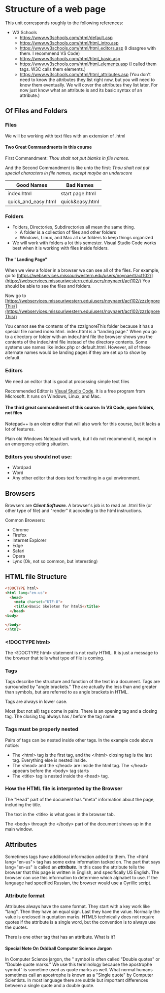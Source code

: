 # Structure of a web page

This unit corresponds roughly to the following references:

* W3 Schools
  * https://www.w3schools.com/html/default.asp
  * https://www.w3schools.com/html/html_intro.asp
  * https://www.w3schools.com/html/html_editors.asp (I disagree with them.  I recommend VS Code)
  * https://www.w3schools.com/html/html_basic.asp
  * https://www.w3schools.com/html/html_elements.asp (I called them tags.  W3C calls them elements.)
  * https://www.w3schools.com/html/html_attributes.asp (You don't need to know the attributes they list right now, but you will need to know them eventually.  We will cover the attributes they list later.  For now just know what an attribute is and its basic syntax of an attribute.)

## Of Files and Folders

### Files

We will be working with text files with an extension of .html

#### Two Great Commandments in this course

First Commandment: *Thou shalt not put blanks in file names.*

And the Second Commandment is like unto the first: *Thou shalt not put special characters in file names, except maybe an underscore*

|Good Names|Bad Names|
|---|---|
|index.html|start page.html|
|quick_and_easy.html|quick&easy.html|

### Folders

* Folders, Directories, Subdirectories all mean the same thing.
  * A folder is a collection of files and other folders
  * Windows, Linux, and Mac all use folders to keep things organized
* We will work with folders a lot this semester.  Visual Studio Code works best when it is working with files inside folders.

#### The "Landing Page"

When we view a folder in a browser we can see all of the files.  For example, go to [https://webservices.missouriwestern.edu/users/noynaert/act102/](https://webservices.missouriwestern.edu/users/noynaert/act102/)   You should be able to see the files and folders.

Now go to [https://webservices.missouriwestern.edu/users/noynaert/act102/zzzIgnoreThis/](https://webservices.missouriwestern.edu/users/noynaert/act102/zzzIgnoreThis/)

You cannot see the contents of the zzzIgnoreThis folder because it has a special file named index.html.  index.html is a "landing page."  When you go to a directory or folder with an index.html file the browser shows you the contents of the index.html file instead of the directory contents.  Some systems use names like index.php or default.html.  However, all of these alternate names would be landing pages if they are set up to show by default.

### Editors

We need an editor that is good at processing simple text files

Recommended Editor is [Visual Studio Code](https://code.visualstudio.com/).  It is a free program from Microsoft.  It runs on Windows, Linux, and Mac.

#### The third great commandment of this course:  In VS Code, open folders, not files

Notepad++ is an older editor that will also work for this course, but it lacks a lot of features.

Plain old Windows Notepad will work, but I do not recommend it, except in an emergency editing situation.

### Editors you should not use:

* Wordpad
* Word
* Any other editor that does text formatting in a gui environment.

## Browsers

Browsers are ***Client Software***.  A browser's job is to read an .html file (or other type of file) and "render" it according to the html instructions.

Common Browsers:

* Chrome
* Firefox
* Internet Explorer
* Edge
* Safari
* Opera
* Lynx (Ok, not so common, but interesting)

## HTML file Structure

```html
<!DOCTYPE html>
<html lang="en-us">
  <head>
    <meta charset="UTF-8">
    <title>Basic Skeleton for html5</title>
  </head>
<body>

</body>
</html>
```

### &lt;!DOCTYPE html&gt;

The &lt;!DOCTYPE html&gt; statement is not really HTML.  It is just a message to the browser that tells what type of file is coming.

### Tags

Tags describe the structure and function of the text in a document.
Tags are surrounded by "angle brackets."  The are actually the less than and greater than symbols, but are referred to as angle brackets in HTML.

Tags are always in lower case.

Most (but not all) tags come in pairs.  There is an opening tag and a closing tag.  The closing tag always has / before the tag name.

### Tags must be properly nested

Pairs of tags can be nested inside other tags.  In the example code above notice:

* The &lt;html&gt; tag is the first tag, and the &lt;/html&gt; closing tag is the last tag.  Everything else is nested inside.
* The &lt;head&gt; and the &lt;/head&gt; are inside the html tag.  The &lt;/head&gt; appears before the &lt;body&gt; tag starts
* The &lt;title&gt; tag is nested inside the &lt;head&gt; tag.

### How the HTML file is interpreted by the Browser

The "Head" part of the document has "meta" information about the page, including the title.

The text in the &lt;title&gt; is what goes in the browser tab.

The &lt;body&gt; through the &lt;/body&gt; part of the document shows up in the main window.

## Attributes

Sometimes tags have additional information added to them.  The &lt;html lang="en-us"&gt; tag has some extra information tacked on.  The part that says lang="en-us" is called an ***attribute***.  In this case the attribute tells the browser that this page is written in English, and specifically US English.  The browser can use this information to determine which alphabet to use.  If the language had specified Russian, the browser would use a Cyrillic script.

### Attribute format

Attributes always have the same format.  They start with a key work like "lang".  Then they have an equal sign.  Last they have the value.  Normally the value is enclosed in quotation marks.  HTML5 technically does not require quotes if the attribute is a single word, but the convention is to always use the quotes.

There is one other tag that has an attribute.  What is it?

#### Special Note On Oddball Computer Science Jargon

In Computer Science jargon, the " symbol is often called "Double quotes" or "Double quote marks."  We use this terminology because the apostrophe symbol ' is sometime used as quote marks as well.  What normal humans sometimes call an apostrophe is known as a "Single quote" by Computer Scientists.  In most language there are subtle but important differences between a single quote and a double quote.
